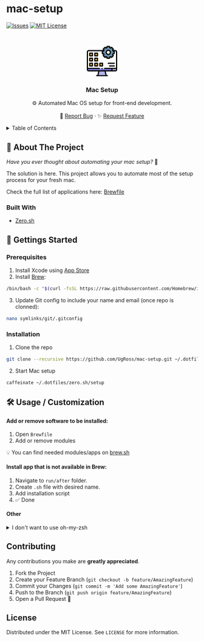 # mac-setup

<!-- PROJECT SHIELDS -->

[![Issues][issues-shield]][issues-url]
[![MIT License][license-shield]][license-url]

<!-- PROJECT LOGO -->
<br />
<p align="center">
  <a href="https://github.com/UgRoss/mac-setup">
    <img src="images/logo.png" alt="Logo" width="80" height="80">
  </a>

  <h3 align="center">Mac Setup</h3>

  <p align="center">
    ⚙️ Automated Mac OS setup for front-end development.
    <br />
    <br />
    🐛 <a href="https://github.com/UgRoss/mac-setup/issues">Report Bug</a>
    ·
    ✨ <a href="https://github.com/UgRoss/mac-setup/issues">Request Feature</a>
  </p>
</p>

<!-- TABLE OF CONTENTS -->
<details>
  <summary>Table of Contents</summary>
  <ol>
    <li>
      <a href="#-about-the-project">About The Project</a>
      <ul>
        <li><a href="#built-with">Built With</a></li>
      </ul>
    </li>
    <li>
      <a href="#-getting-started">Getting Started</a>
      <ul>
        <li><a href="#prerequisites">Prerequisites</a></li>
        <li><a href="#installation">Installation</a></li>
      </ul>
    </li>
    <li><a href="#-usage--customization">Usage / Customization</a></li>
    <li><a href="#contributing">Contributing</a></li>
    <li><a href="#license">License</a></li>
  </ol>
</details>

<!-- ABOUT THE PROJECT -->

## 📝 About The Project

_Have you ever thought about automating your mac setup?_ 🤔

The solution is here. This project allows you to automate most of the setup process for your fresh mac.

Check the full list of applications here: [Brewfile](/Brewfile)

### Built With

- [Zero.sh](https://github.com/zero-sh/zero.sh)

<!-- GETTING STARTED -->

## 🚀 Gettings Started

### Prerequisites

1. Install Xcode using [App Store](https://apps.apple.com/us/app/xcode/id497799835)
2. Install [Brew](http://brew.sh/):

```sh
/bin/bash -c "$(curl -fsSL https://raw.githubusercontent.com/Homebrew/install/HEAD/install.sh)"
```

3. Update Git config to include your name and email (once repo is clonned):

```sh
nano symlinks/git/.gitconfig
```

### Installation

1. Clone the repo

```sh
git clone --recursive https://github.com/UgRoss/mac-setup.git ~/.dotfiles
```

2. Start Mac setup

```sh
caffeinate ~/.dotfiles/zero.sh/setup
```

## 🛠 Usage / Customization

#### Add or remove software to be installed:

1. Open `Brewfile`
2. Add or remove modules

💡 You can find needed modules/apps on [brew.sh](https://brew.sh/)

#### Install app that is not available in Brew:

1. Navigate to `run/after` folder.
2. Create `.sh` file with desired name.
3. Add installation script
4. ✅ Done

#### Other

<details>
  <summary>I don't want to use oh-my-zsh</summary>

  <ol>
    <li>
      <code>rm -rf ./run/before/ohmyzsh_setup.sh</code>
    </li>
    <li>
      <code>rm -rf ./symlinks/zsh</code>
    </li>
  </ol>
</details>

<!-- CONTRIBUTING -->

## Contributing

Any contributions you make are **greatly appreciated**.

1. Fork the Project
2. Create your Feature Branch (`git checkout -b feature/AmazingFeature`)
3. Commit your Changes (`git commit -m 'Add some AmazingFeature'`)
4. Push to the Branch (`git push origin feature/AmazingFeature`)
5. Open a Pull Request 🎉

<!-- LICENSE -->

## License

Distributed under the MIT License. See `LICENSE` for more information.

<!-- MARKDOWN LINKS & IMAGES -->
<!-- https://www.markdownguide.org/basic-syntax/#reference-style-links -->

[issues-shield]: https://img.shields.io/github/issues/UgRoss/mac-setup.svg?style=for-the-badge
[issues-url]: https://github.com/UgRoss/mac-setup/issues
[license-shield]: https://img.shields.io/github/license/UgRoss/mac-setup.svg?style=for-the-badge
[license-url]: https://github.com/UgRoss/mac-setup/blob/main/LICENSE
[product-screenshot]: images/screenshot.png
